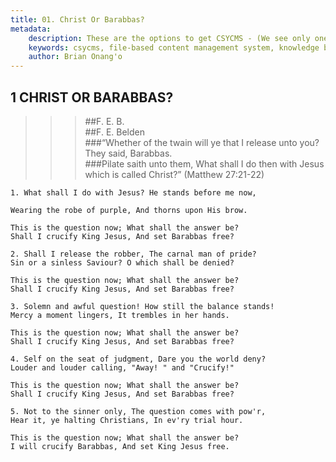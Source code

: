```yaml
---
title: 01. Christ Or Barabbas?
metadata:
    description: These are the options to get CSYCMS - (We see only one option for now. If you'd like to go any other way of installing, then you'll have to go it alone).
    keywords: csycms, file-based content management system, knowledge base, static site generator, nodejs
    author: Brian Onang'o
---
```



## 1 CHRIST OR BARABBAS?

>>> ##F. E. B. <br> ##F. E. Belden <br> ###“Whether of the twain will ye that I release unto you? They said, Barabbas. <br> ###Pilate saith unto them, What shall I do then with Jesus which is called Christ?” (Matthew 27:21-22)


```
1. What shall I do with Jesus? He stands before me now, 

Wearing the robe of purple, And thorns upon His brow. 

This is the question now; What shall the answer be? 
Shall I crucify King Jesus, And set Barabbas free?

2. Shall I release the robber, The carnal man of pride? 
Sin or a sinless Saviour? O which shall be denied? 

This is the question now; What shall the answer be? 
Shall I crucify King Jesus, And set Barabbas free?

3. Solemn and awful question! How still the balance stands! 
Mercy a moment lingers, It trembles in her hands. 

This is the question now; What shall the answer be? 
Shall I crucify King Jesus, And set Barabbas free?

4. Self on the seat of judgment, Dare you the world deny? 
Louder and louder calling, "Away! " and "Crucify!" 

This is the question now; What shall the answer be? 
Shall I crucify King Jesus, And set Barabbas free?

5. Not to the sinner only, The question comes with pow'r, 
Hear it, ye halting Christians, In ev'ry trial hour. 

This is the question now; What shall the answer be? 
I will crucify Barabbas, And set King Jesus free. 
```